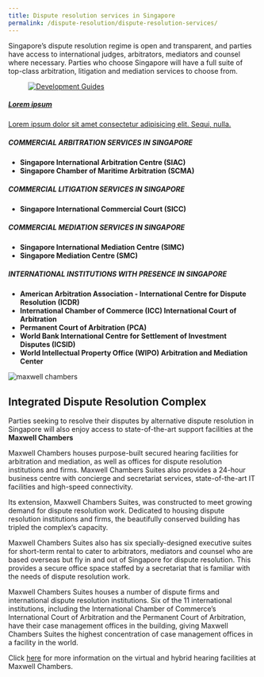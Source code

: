 ```yaml
---
title: Dispute resolution services in Singapore
permalink: /dispute-resolution/dispute-resolution-services/
---
```


Singapore’s dispute resolution regime is open and transparent, and parties have access to international judges, arbitrators, mediators and counsel where necessary. Parties who choose Singapore will have a full suite of top-class arbitration, litigation and mediation services to choose from.

<a href="#!">
    <div class="sgds-card sgds-card-button">
        <div class="sgds-card-image">
            <figure class="sgds-image is-16by9">
                <img
                    alt="Development Guides"
                    src="https://via.placeholder.com/160x90/868e96/ffffff?text=Image"
                />
            </figure>
        </div>
        <div class="sgds-card-content">
            <h5>Lorem ipsum</h5>
            <p>
                Lorem ipsum dolor sit amet consectetur adipisicing elit.
                Sequi, nulla.
            </p>
        </div>
    </div>
</a>

##### COMMERCIAL ARBITRATION SERVICES IN SINGAPORE

- **Singapore International Arbitration Centre (SIAC)**
- **Singapore Chamber of Maritime Arbitration (SCMA)**

##### COMMERCIAL LITIGATION SERVICES IN SINGAPORE

- **Singapore International Commercial Court (SICC)** 

##### COMMERCIAL MEDIATION SERVICES IN SINGAPORE

- **Singapore International Mediation Centre (SIMC)**
- **Singapore Mediation Centre (SMC)**

##### INTERNATIONAL INSTITUTIONS WITH PRESENCE IN SINGAPORE

- **American Arbitration Association - International Centre for Dispute Resolution (ICDR)**
- **International Chamber of Commerce (ICC) International Court of Arbitration**
- **Permanent Court of Arbitration (PCA)**
- **World Bank International Centre for Settlement of Investment Disputes (ICSID)**
- **World Intellectual Property Office (WIPO) Arbitration and Mediation Center**


![maxwell chambers](/images/mock-15-maxwell.png)

## Integrated Dispute Resolution Complex

Parties seeking to resolve their disputes by alternative dispute resolution in Singapore will also enjoy access to state-of-the-art support facilities at the **Maxwell Chambers** 

Maxwell Chambers houses purpose-built secured hearing facilities for arbitration and mediation, as well as offices for dispute resolution institutions and firms. Maxwell Chambers Suites also provides a 24-hour business centre with concierge and secretariat services, state-of-the-art IT facilities and high-speed connectivity.

Its extension, Maxwell Chambers Suites, was constructed to meet growing demand for dispute resolution work. Dedicated to housing dispute resolution institutions and firms, the beautifully conserved building has tripled the complex’s capacity.

Maxwell Chambers Suites also has six specially-designed executive suites for short-term rental to cater to arbitrators, mediators and counsel who are based overseas but fly in and out of Singapore for dispute resolution. This provides a secure office space staffed by a secretariat that is familiar with the needs of dispute resolution work.

Maxwell Chambers Suites houses a number of dispute firms and international dispute resolution institutions. Six of the 11 international institutions, including the International Chamber of Commerce’s International Court of Arbitration and the Permanent Court of Arbitration, have their case management offices in the building, giving Maxwell Chambers Suites the highest concentration of case management offices in a facility in the world.

Click [here](https://www.maxwellchambers.com/2020/09/01/maxwell-chambers-hybrid-and-virtual-hearing-solutions-video-in-collaboration-with-the-ministry-of-law/) for more information on the virtual and hybrid hearing facilities at Maxwell Chambers.
